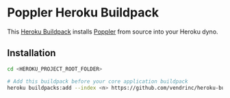 # Poppler Heroku Buildpack

This [Heroku Buildpack](https://devcenter.heroku.com/articles/buildpacks) installs [Poppler](https://poppler.freedesktop.org/) from source into your Heroku dyno.

## Installation

```sh
cd <HEROKU_PROJECT_ROOT_FOLDER>

# Add this buildpack before your core application buildpack
heroku buildpacks:add --index <n> https://github.com/vendrinc/heroku-buildpack-poppler.git
```
